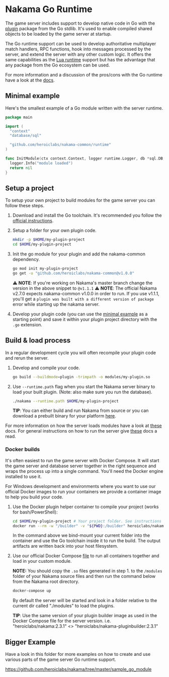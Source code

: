 # Nakama Go Runtime

The game server includes support to develop native code in Go with the [plugin](https://golang.org/pkg/plugin/) package from the Go stdlib. It's used to enable compiled shared objects to be loaded by the game server at startup.

The Go runtime support can be used to develop authoritative multiplayer match handlers, RPC functions, hook into messages processed by the server, and extend the server with any other custom logic. It offers the same capabilities as the [Lua runtime](https://heroiclabs.com/docs/runtime-code-basics/) support but has the advantage that any package from the Go ecosystem can be used.

For more information and a discussion of the pros/cons with the Go runtime have a look at the [docs](https://heroiclabs.com/docs).

## Minimal example

Here's the smallest example of a Go module written with the server runtime.

```go
package main

import (
  "context"
  "database/sql"

  "github.com/heroiclabs/nakama-common/runtime"
)

func InitModule(ctx context.Context, logger runtime.Logger, db *sql.DB, nk runtime.NakamaModule, initializer runtime.Initializer) error {
  logger.Info("module loaded")
  return nil
}
```

## Setup a project

To setup your own project to build modules for the game server you can follow these steps.

1. Download and install the Go toolchain. It's recommended you follow the [official instructions](https://golang.org/doc/install).

2. Setup a folder for your own plugin code.

    ```bash
    mkdir -p $HOME/my-plugin-project
    cd $HOME/my-plugin-project
    ```

3. Init the go module for your plugin and add the nakama-common dependency.

    ```bash
    go mod init my-plugin-project
    go get -u "github.com/heroiclabs/nakama-common@v1.0.0"
    ```
   
   ⚠️ __NOTE__: If you're working on Nakama's master branch change the version in the above snippet to `@v1.1.1` 
   ⚠️ __NOTE__: The official Nakama v2.7.0 expects nakama-common v1.0.0 in order to run. If you use v1.1.1, you'll get a `plugin was built with a different version of package` error while starting up the nakama server. 

4. Develop your plugin code (you can use the [minimal example](#minimal-example) as a starting point) and save it within your plugin project directory with the `.go` extension.

## Build & load process

In a regular development cycle you will often recompile your plugin code and rerun the server.

1. Develop and compile your code.

    ```bash
    go build --buildmode=plugin -trimpath -o modules/my-plugin.so
    ```

2. Use `--runtime.path` flag when you start the Nakama server binary to load your built plugin. (Note: also make sure you run the database).

    ```bash
    ./nakama --runtime.path $HOME/my-plugin-project
    ```

   __TIP__: You can either build and run Nakama from source or you can download a prebuilt binary for your platform [here](https://github.com/heroiclabs/nakama/releases).

For more information on how the server loads modules have a look at [these](https://heroiclabs.com/docs/runtime-code-basics/#load-modules) docs. For general instructions on how to run the server give [these](https://heroiclabs.com/docs/install-start-server/#start-nakama) docs a read.

### Docker builds

It's often easiest to run the game server with Docker Compose. It will start the game server and database server together in the right sequence and wraps the process up into a single command. You'll need the Docker engine installed to use it.

For Windows development and environments where you want to use our official Docker images to run your containers we provide a container image to help you build your code.

1. Use the Docker plugin helper container to compile your project (works for bash/PowerShell):

    ```bash
    cd $HOME/my-plugin-project # Your project folder. See instructions above.
    docker run --rm -w "/builder" -v "${PWD}:/builder" heroiclabs/nakama-pluginbuilder:2.7.0 build  --buildmode=plugin -trimpath -o ./modules/my-plugin.so
    ```

   In the command above we bind-mount your current folder into the container and use the Go toolchain inside it to run the build. The output artifacts are written back into your host filesystem.

2. Use our official Docker Compose [file](https://heroiclabs.com/docs/install-docker-quickstart/#using-docker-compose) to run all containers together and load in your custom module.

    __NOTE:__ You should copy the `.so` files generated in step 1. to the `/modules` folder of your Nakama source files and then run the command below from the Nakama root directory.

    ```bash
    docker-compose up
    ```

   By default the server will be started and look in a folder relative to the current dir called "./modules" to load the plugins.

   __TIP__: Use the same version of your plugin builder image as used in the Docker Compose file for the server version. i.e. "heroiclabs/nakama:2.3.1" <> "heroiclabs/nakama-pluginbuilder:2.3.1"

## Bigger Example

Have a look in this folder for more examples on how to create and use various parts of the game server Go runtime support.

https://github.com/heroiclabs/nakama/tree/master/sample_go_module
